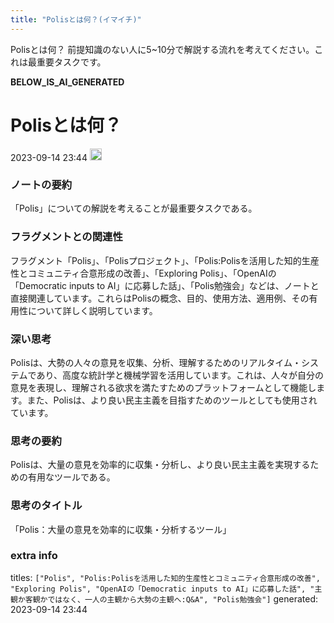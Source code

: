 ```yaml
---
title: "Polisとは何？(イマイチ)"
---
```


Polisとは何？
前提知識のない人に5~10分で解説する流れを考えてください。これは最重要タスクです。

__BELOW_IS_AI_GENERATED__
# Polisとは何？
 2023-09-14 23:44 <img src='https://scrapbox.io/api/pages/nishio/omni/icon' alt='omni.icon' height="19.5"/>
### ノートの要約
「Polis」についての解説を考えることが最重要タスクである。

### フラグメントとの関連性
フラグメント「Polis」、「Polisプロジェクト」、「Polis:Polisを活用した知的生産性とコミュニティ合意形成の改善」、「Exploring Polis」、「OpenAIの「Democratic inputs to AI」に応募した話」、「Polis勉強会」などは、ノートと直接関連しています。これらはPolisの概念、目的、使用方法、適用例、その有用性について詳しく説明しています。

### 深い思考
Polisは、大勢の人々の意見を収集、分析、理解するためのリアルタイム・システムであり、高度な統計学と機械学習を活用しています。これは、人々が自分の意見を表現し、理解される欲求を満たすためのプラットフォームとして機能します。また、Polisは、より良い民主主義を目指すためのツールとしても使用されています。

### 思考の要約
Polisは、大量の意見を効率的に収集・分析し、より良い民主主義を実現するための有用なツールである。

### 思考のタイトル
「Polis：大量の意見を効率的に収集・分析するツール」

### extra info
titles: `["Polis", "Polis:Polisを活用した知的生産性とコミュニティ合意形成の改善", "Exploring Polis", "OpenAIの「Democratic inputs to AI」に応募した話", "主観か客観かではなく、一人の主観から大勢の主観へ:Q&A", "Polis勉強会"]`
generated: 2023-09-14 23:44
